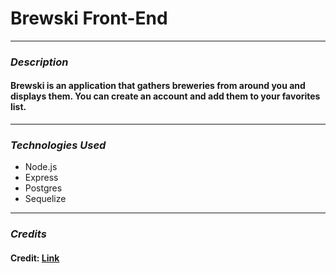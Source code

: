 # Brewski Front-End

---



### **_Description_**

#### Brewski is an application that gathers breweries from around you and displays them. You can create an account and add them to your favorites list.

---

### **_Technologies Used_**

- Node.js
- Express
- Postgres
- Sequelize

---

### **_Credits_**

#### Credit: [Link](https://google.com)
